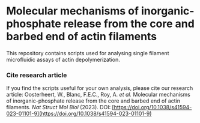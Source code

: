 # Molecular mechanisms of inorganic-phosphate release from the core and barbed end of actin filaments

This repository contains scripts used for analysing single filament microfluidic assays of actin depolymerization.

### Cite research article
If you find the scripts useful for your own analysis, please cite our research article:
Oosterheert, W., Blanc, F.E.C., Roy, A. _et al._ Molecular mechanisms of inorganic-phosphate release from the core and barbed end of actin filaments. _Nat Struct Mol Biol_ (2023).
DOI: [https://doi.org/10.1038/s41594-023-01101-9](https://doi.org/10.1038/s41594-023-01101-9)
